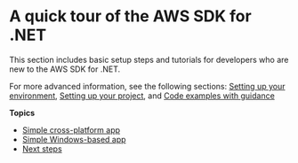 # A quick tour of the AWS SDK for \.NET<a name="quick-start"></a>

This section includes basic setup steps and tutorials for developers who are new to the AWS SDK for \.NET\.

For more advanced information, see the following sections: [Setting up your environment](net-dg-setup.md), [Setting up your project](net-dg-config.md), and [Code examples with guidance](tutorials-examples.md)

**Topics**
+ [Simple cross\-platform app](quick-start-s3-1-cross.md)
+ [Simple Windows\-based app](quick-start-s3-1-winvs.md)
+ [Next steps](quick-start-next-steps.md)
